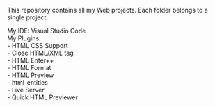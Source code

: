 This repository contains all my Web projects. Each folder belongs to a single project.

My IDE: Visual Studio Code <br/>
My Plugins: <br/>
            - HTML CSS Support<br/>
            - Close HTML/XML tag<br/>
            - HTML Enter++<br/>
            - HTML Format<br/>
            - HTML Preview<br/>
            - html-entities<br/>
            - Live Server<br/>
            - Quick HTML Previewer<br/>
